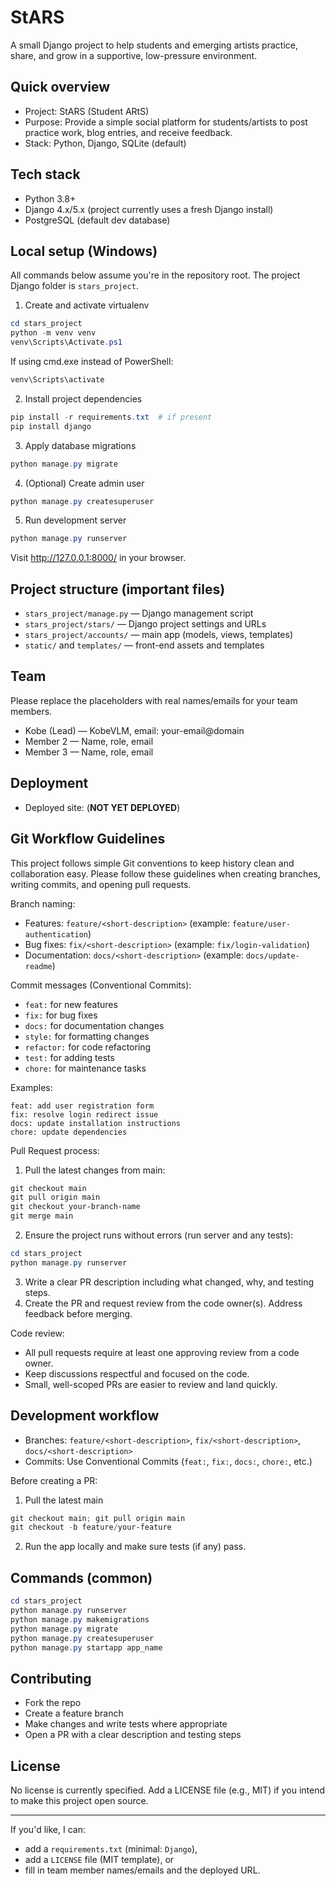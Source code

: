 # StARS

A small Django project to help students and emerging artists practice, share, and grow in a supportive, low-pressure environment.

## Quick overview

- Project: StARS (Student ARtS)
- Purpose: Provide a simple social platform for students/artists to post practice work, blog entries, and receive feedback.
- Stack: Python, Django, SQLite (default)

## Tech stack

- Python 3.8+
- Django 4.x/5.x (project currently uses a fresh Django install)
- PostgreSQL (default dev database)

## Local setup (Windows)

All commands below assume you're in the repository root. The project Django folder is `stars_project`.

1. Create and activate virtualenv

```powershell
cd stars_project
python -m venv venv
venv\Scripts\Activate.ps1
```

If using cmd.exe instead of PowerShell:

```cmd
venv\Scripts\activate
```

2. Install project dependencies

```powershell
pip install -r requirements.txt  # if present
pip install django
```

3. Apply database migrations

```powershell
python manage.py migrate
```

4. (Optional) Create admin user

```powershell
python manage.py createsuperuser
```

5. Run development server

```powershell
python manage.py runserver
```

Visit http://127.0.0.1:8000/ in your browser.

## Project structure (important files)

- `stars_project/manage.py` — Django management script
- `stars_project/stars/` — Django project settings and URLs
- `stars_project/accounts/` — main app (models, views, templates)
- `static/` and `templates/` — front-end assets and templates

## Team

Please replace the placeholders with real names/emails for your team members.

- Kobe (Lead) — KobeVLM, email: your-email@domain
- Member 2 — Name, role, email
- Member 3 — Name, role, email

## Deployment

- Deployed site: (**NOT YET DEPLOYED**)

## Git Workflow Guidelines

This project follows simple Git conventions to keep history clean and collaboration easy. Please follow these guidelines when creating branches, writing commits, and opening pull requests.

Branch naming:

- Features: `feature/<short-description>` (example: `feature/user-authentication`)
- Bug fixes: `fix/<short-description>` (example: `fix/login-validation`)
- Documentation: `docs/<short-description>` (example: `docs/update-readme`)

Commit messages (Conventional Commits):

- `feat:` for new features
- `fix:` for bug fixes
- `docs:` for documentation changes
- `style:` for formatting changes
- `refactor:` for code refactoring
- `test:` for adding tests
- `chore:` for maintenance tasks

Examples:

```
feat: add user registration form
fix: resolve login redirect issue
docs: update installation instructions
chore: update dependencies
```

Pull Request process:

1. Pull the latest changes from main:

```powershell
git checkout main
git pull origin main
git checkout your-branch-name
git merge main
```

2. Ensure the project runs without errors (run server and any tests):

```powershell
cd stars_project
python manage.py runserver
```

3. Write a clear PR description including what changed, why, and testing steps.
4. Create the PR and request review from the code owner(s). Address feedback before merging.

Code review:

- All pull requests require at least one approving review from a code owner.
- Keep discussions respectful and focused on the code.
- Small, well-scoped PRs are easier to review and land quickly.

## Development workflow

- Branches: `feature/<short-description>`, `fix/<short-description>`, `docs/<short-description>`
- Commits: Use Conventional Commits (`feat:`, `fix:`, `docs:`, `chore:`, etc.)

Before creating a PR:

1. Pull the latest main

```powershell
git checkout main; git pull origin main
git checkout -b feature/your-feature
```

2. Run the app locally and make sure tests (if any) pass.

## Commands (common)

```powershell
cd stars_project
python manage.py runserver
python manage.py makemigrations
python manage.py migrate
python manage.py createsuperuser
python manage.py startapp app_name
```

## Contributing

- Fork the repo
- Create a feature branch
- Make changes and write tests where appropriate
- Open a PR with a clear description and testing steps

## License

No license is currently specified. Add a LICENSE file (e.g., MIT) if you intend to make this project open source.

---

If you'd like, I can:

- add a `requirements.txt` (minimal: `Django`),
- add a `LICENSE` file (MIT template), or
- fill in team member names/emails and the deployed URL.
